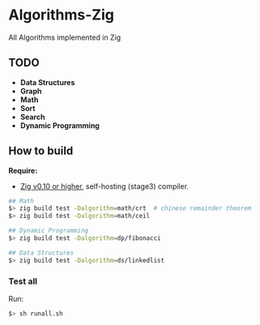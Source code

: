 # Algorithms-Zig

All Algorithms implemented in Zig

## TODO

- **Data Structures**
- **Graph**
- **Math**
- **Sort**
- **Search**
- **Dynamic Programming**


## How to build

**Require:**
- [Zig v0.10 or higher](https://ziglang.org/download), self-hosting (stage3) compiler.

```bash
## Math
$> zig build test -Dalgorithm=math/crt  # chinese remainder theorem
$> zig build test -Dalgorithm=math/ceil

## Dynamic Programming
$> zig build test -Dalgorithm=dp/fibonacci

## Data Structures
$> zig build test -Dalgorithm=ds/linkedlist
```
### Test all

Run:

```bash
$> sh runall.sh
```